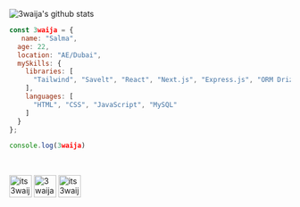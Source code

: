 ![3waija's github stats](https://github-readme-stats.vercel.app/api?username=3waija&show_icons=true&theme=dark)
```js
const 3waija = {
   name: "Salma",
  age: 22,
  location: "AE/Dubai",
  mySkills: {
    libraries: [
      "Tailwind", "Savelt", "React", "Next.js", "Express.js", "ORM Drizzle"
    ],
    languages: [
      "HTML", "CSS", "JavaScript", "MySQL"
    ]
  }
};

console.log(3waija)
```

<br>
<p align="left">

<a href="https://twitter.com/its3waija" target="blank"><img align="center" src="https://cdn.jsdelivr.net/npm/simple-icons@3.0.1/icons/twitter.svg" alt="its3waija" height="40" width="40" /></a> 
<a href="https://instagram.com/3waija" target="blank"><img align="center" src="https://cdn.jsdelivr.net/npm/simple-icons@3.0.1/icons/instagram.svg" alt="3waija" height="40" width="40" /></a> 
<a href="https://twitch.tv/3waija" target="blank"><img align="center" src="https://cdn.jsdelivr.net/npm/simple-icons@3.0.1/icons/twitch.svg" alt="its3waija" height="40" width="40" /></a> 

